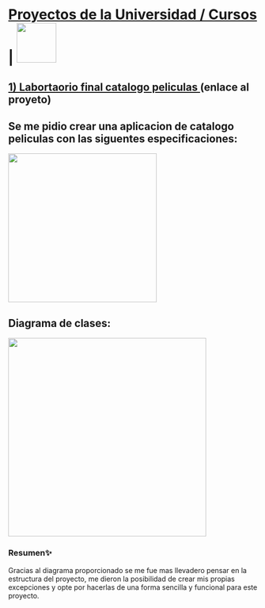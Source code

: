 # [Proyectos de la Universidad / Cursos](https://github.com/jworkss/trabajos_Java) | <img src="https://i.postimg.cc/W47BFX1C/imagen-2023-01-22-203718967.png" height= 80 >

## [1) Labortaorio final catalogo peliculas ](https://github.com/jworkss/trabajos_Java/tree/master/catalogo_peliculas) (enlace al proyeto)

## Se me pidio crear una aplicacion de catalogo peliculas con las siguentes especificaciones:

[<img src="https://i.postimg.cc/nVBnnb8c/imagen-2023-01-22-205043506.png" height= 300>](https://i.postimg.cc/nVBnnb8c/imagen-2023-01-22-205043506.png )



## Diagrama de clases:

[<img src="https://i.postimg.cc/FHDvSyxk/final.jpg" height= 400>](https://i.postimg.cc/FHDvSyxk/final.jpg)

### Resumen✨
Gracias al diagrama proporcionado se me fue mas llevadero pensar en la estructura del proyecto, me dieron la posibilidad de crear mis propias excepciones y opte por hacerlas de una forma sencilla y funcional para este proyecto.